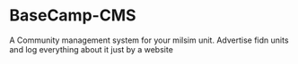 # BaseCamp-CMS
A Community management system for your milsim unit. Advertise  fidn units and log everything about it just by a website
